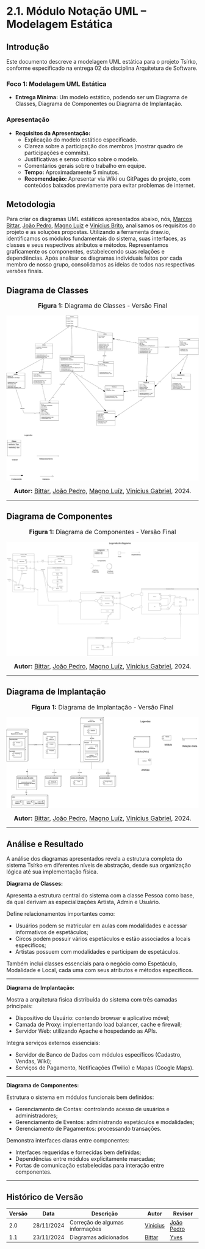 # 2.1. Módulo Notação UML – Modelagem Estática

## Introdução

Este documento descreve a modelagem UML estática para o projeto Tsírko, conforme especificado na entrega 02 da disciplina Arquitetura de Software.

### Foco 1: Modelagem UML Estática

- **Entrega Mínima:** Um modelo estático, podendo ser um Diagrama de Classes, Diagrama de Componentes ou Diagrama de Implantação.

### Apresentação

- **Requisitos da Apresentação:**
  - Explicação do modelo estático especificado.
  - Clareza sobre a participação dos membros (mostrar quadro de participações e commits).
  - Justificativas e senso crítico sobre o modelo.
  - Comentários gerais sobre o trabalho em equipe.
  - **Tempo:** Aproximadamente 5 minutos.
  - **Recomendação:** Apresentar via Wiki ou GitPages do projeto, com conteúdos baixados previamente para evitar problemas de internet.

## Metodologia

Para criar os diagramas UML estáticos apresentados abaixo, nós, [Marcos Bittar](https://github.com/Bittarx), [João Pedro](https://github.com/joaopedrodasilvarodrigues), [Magno Luiz](https://github.com/magnluiz) e [Vinicius Brito](https://github.com/vini051), analisamos os requisitos do projeto e as soluções propostas. Utilizando a ferramenta draw.io, identificamos os módulos fundamentais do sistema, suas interfaces, as classes e seus respectivos atributos e métodos. Representamos graficamente os componentes, estabelecendo suas relações e dependências. Após analisar os diagramas individuais feitos por cada membro de nosso grupo, consolidamos as ideias de todos nas respectivas versões finais.

## Diagrama de Classes

<div align="center">
<font size="3"><p style="text-align: center"><b>Figura 1:</b> Diagrama de Classes - Versão Final</p></font>

![Diagrama de Classes](https://raw.githubusercontent.com/UnBArqDsw2024-2/2024.2_G9_Tsirko_Entrega_02/main/docs/assets/Diagrama_de_ClassesFinal.png)

<font size="3"><p style="text-align: center"><b>Autor:</b> <a href="https://github.com/Bittarx">Bittar</a>, <a href="https://github.com/joaopedrodasilvarodrigues">João Pedro</a>, <a href="https://github.com/magnluiz">Magno Luíz</a>, <a href="https://github.com/vini051">Vinícius Gabriel</a>, 2024.</p></font>

</div>

---

## Diagrama de Componentes

<div align="center">
<font size="3"><p style="text-align: center"><b>Figura 1:</b> Diagrama de Componentes - Versão Final</p></font>

![Diagrama de Componentes](https://raw.githubusercontent.com/UnBArqDsw2024-2/2024.2_G9_Tsirko_Entrega_02/main/docs/assets/Diagrama_de_Componentes_Final.drawio.png)

<font size="3"><p style="text-align: center"><b>Autor:</b> <a href="https://github.com/Bittarx">Bittar</a>, <a href="https://github.com/joaopedrodasilvarodrigues">João Pedro</a>, <a href="https://github.com/magnluiz">Magno Luíz</a>, <a href="https://github.com/vini051">Vinícius Gabriel</a>, 2024.</p></font>

</div>

---

## Diagrama de Implantação

<div align="center">
<font size="3"><p style="text-align: center"><b>Figura 1:</b> Diagrama de Implantação - Versão Final</p></font>

![Diagrama de Implementação](https://raw.githubusercontent.com/UnBArqDsw2024-2/2024.2_G9_Tsirko_Entrega_02/main/docs/assets/Diagrama_de_Implatacao_Final.drawio.png)

<font size="3"><p style="text-align: center"><b>Autor:</b> <a href="https://github.com/Bittarx">Bittar</a>, <a href="https://github.com/joaopedrodasilvarodrigues">João Pedro</a>, <a href="https://github.com/magnluiz">Magno Luíz</a>, <a href="https://github.com/vini051">Vinícius Gabriel</a>, 2024.</p></font>

</div>

---

## Análise e Resultado

A análise dos diagramas apresentados revela a estrutura completa do sistema Tsírko em diferentes níveis de abstração, desde sua organização lógica até sua implementação física.

**Diagrama de Classes:**

Apresenta a estrutura central do sistema com a classe Pessoa como base, da qual derivam as especializações Artista, Admin e Usuário.

Define relacionamentos importantes como:

- Usuários podem se matricular em aulas com modalidades e acessar informativos de espetáculos;
- Circos podem possuir vários espetáculos e estão associados a locais específicos;
- Artistas possuem com modalidades e participam de espetáculos.

Também inclui classes essenciais para o negócio como Espetáculo, Modalidade e Local, cada uma com seus atributos e métodos específicos.

---

**Diagrama de Implantação:**

Mostra a arquitetura física distribuída do sistema com três camadas principais:

- Dispositivo do Usuário: contendo browser e aplicativo móvel;
- Camada de Proxy: implementando load balancer, cache e firewall;
- Servidor Web: utilizando Apache e hospedando as APIs.

Integra serviços externos essenciais:

- Servidor de Banco de Dados com módulos específicos (Cadastro, Vendas, Wiki);
- Serviços de Pagamento, Notificações (Twilio) e Mapas (Google Maps).

---

**Diagrama de Componentes:**

Estrutura o sistema em módulos funcionais bem definidos:

- Gerenciamento de Contas: controlando acesso de usuários e administradores;
- Gerenciamento de Eventos: administrando espetáculos e modalidades;
- Gerenciamento de Pagamentos: processando transações.

Demonstra interfaces claras entre componentes:

- Interfaces requeridas e fornecidas bem definidas;
- Dependências entre módulos explicitamente marcadas;
- Portas de comunicação estabelecidas para interação entre componentes.

---

## Histórico de Versão

| Versão | Data       | Descrição                       | Autor                                  | Revisor                                                    |
| ------ | ---------- | ------------------------------- | -------------------------------------- | ---------------------------------------------------------- |
| 2.0    | 28/11/2024 | Correção de algumas informações | [Vinicius](https://github.com/vini051) | [João Pedro](https://github.com/joaopedrodasilvarodrigues) |
| 1.1    | 23/11/2024 | Diagramas adicionados           | [Bittar](https://github.com/Bittarx)   | [Yves](https://github.com/Yvestxt)                         |

